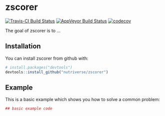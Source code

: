 
<!-- README.md is generated from README.Rmd. Please edit that file -->

# zscorer

[![Travis-CI Build
Status](https://travis-ci.org/nutriverse/zscorer.svg?branch=master)](https://travis-ci.org/nutriverse/zscorer)
[![AppVeyor Build
Status](https://ci.appveyor.com/api/projects/status/github/nutriverse/zscorer?branch=master&svg=true)](https://ci.appveyor.com/project/nutriverse/zscorer)
[![codecov](https://codecov.io/gh/nutriverse/zscorer/branch/master/graph/badge.svg)](https://codecov.io/gh/nutriverse/zscorer)

The goal of zscorer is to …

## Installation

You can install zscorer from github with:

``` r
# install.packages("devtools")
devtools::install_github("nutriverse/zscorer")
```

## Example

This is a basic example which shows you how to solve a common problem:

``` r
## basic example code
```
